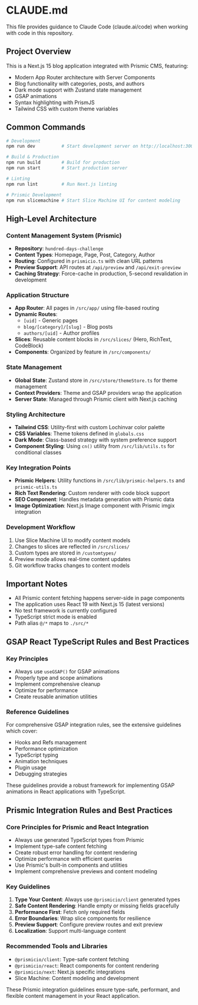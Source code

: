 # CLAUDE.md

This file provides guidance to Claude Code (claude.ai/code) when working with code in this repository.

## Project Overview

This is a Next.js 15 blog application integrated with Prismic CMS, featuring:

- Modern App Router architecture with Server Components
- Blog functionality with categories, posts, and authors
- Dark mode support with Zustand state management
- GSAP animations
- Syntax highlighting with PrismJS
- Tailwind CSS with custom theme variables

## Common Commands

```bash
# Development
npm run dev          # Start development server on http://localhost:3000

# Build & Production
npm run build        # Build for production
npm run start        # Start production server

# Linting
npm run lint         # Run Next.js linting

# Prismic Development
npm run slicemachine # Start Slice Machine UI for content modeling
```

## High-Level Architecture

### Content Management System (Prismic)

- **Repository**: `hundred-days-challenge`
- **Content Types**: Homepage, Page, Post, Category, Author
- **Routing**: Configured in `prismicio.ts` with clean URL patterns
- **Preview Support**: API routes at `/api/preview` and `/api/exit-preview`
- **Caching Strategy**: Force-cache in production, 5-second revalidation in development

### Application Structure

- **App Router**: All pages in `/src/app/` using file-based routing
- **Dynamic Routes**:
  - `[uid]` - Generic pages
  - `blog/[category]/[slug]` - Blog posts
  - `authors/[uid]` - Author profiles
- **Slices**: Reusable content blocks in `/src/slices/` (Hero, RichText, CodeBlock)
- **Components**: Organized by feature in `/src/components/`

### State Management

- **Global State**: Zustand store in `/src/store/themeStore.ts` for theme management
- **Context Providers**: Theme and GSAP providers wrap the application
- **Server State**: Managed through Prismic client with Next.js caching

### Styling Architecture

- **Tailwind CSS**: Utility-first with custom Lochinvar color palette
- **CSS Variables**: Theme tokens defined in `globals.css`
- **Dark Mode**: Class-based strategy with system preference support
- **Component Styling**: Using `cn()` utility from `/src/lib/utils.ts` for conditional classes

### Key Integration Points

- **Prismic Helpers**: Utility functions in `/src/lib/prismic-helpers.ts` and `prismic-utils.ts`
- **Rich Text Rendering**: Custom renderer with code block support
- **SEO Component**: Handles metadata generation with Prismic data
- **Image Optimization**: Next.js Image component with Prismic imgix integration

### Development Workflow

1. Use Slice Machine UI to modify content models
2. Changes to slices are reflected in `/src/slices/`
3. Custom types are stored in `/customtypes/`
4. Preview mode allows real-time content updates
5. Git workflow tracks changes to content models

## Important Notes

- All Prismic content fetching happens server-side in page components
- The application uses React 19 with Next.js 15 (latest versions)
- No test framework is currently configured
- TypeScript strict mode is enabled
- Path alias `@/*` maps to `./src/*`

## GSAP React TypeScript Rules and Best Practices

### Key Principles

- Always use `useGSAP()` for GSAP animations
- Properly type and scope animations
- Implement comprehensive cleanup
- Optimize for performance
- Create reusable animation utilities

### Reference Guidelines

For comprehensive GSAP integration rules, see the extensive guidelines which cover:

- Hooks and Refs management
- Performance optimization
- TypeScript typing
- Animation techniques
- Plugin usage
- Debugging strategies

These guidelines provide a robust framework for implementing GSAP animations in React applications with TypeScript.

## Prismic Integration Rules and Best Practices

### Core Principles for Prismic and React Integration

- Always use generated TypeScript types from Prismic
- Implement type-safe content fetching
- Create robust error handling for content rendering
- Optimize performance with efficient queries
- Use Prismic's built-in components and utilities
- Implement comprehensive previews and content modeling

### Key Guidelines

1. **Type Your Content**: Always use `@prismicio/client` generated types
2. **Safe Content Rendering**: Handle empty or missing fields gracefully
3. **Performance First**: Fetch only required fields
4. **Error Boundaries**: Wrap slice components for resilience
5. **Preview Support**: Configure preview routes and exit preview
6. **Localization**: Support multi-language content

### Recommended Tools and Libraries

- `@prismicio/client`: Type-safe content fetching
- `@prismicio/react`: React components for content rendering
- `@prismicio/next`: Next.js specific integrations
- Slice Machine: Content modeling and development

These Prismic integration guidelines ensure type-safe, performant, and flexible content management in your React application.
